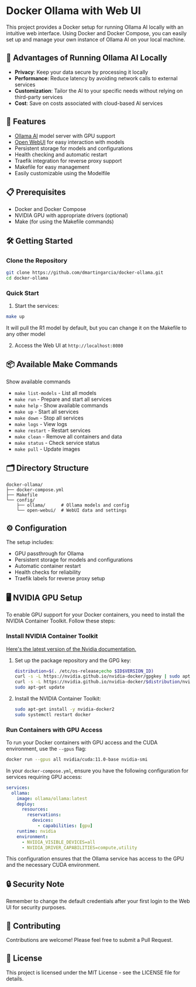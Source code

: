 # Docker Ollama with Web UI

This project provides a Docker setup for running Ollama AI locally with an intuitive web interface. Using Docker and Docker Compose, you can easily set up and manage your own instance of Ollama AI on your local machine.

## 🎯 Advantages of Running Ollama AI Locally

- **Privacy**: Keep your data secure by processing it locally
- **Performance**: Reduce latency by avoiding network calls to external services
- **Customization**: Tailor the AI to your specific needs without relying on third-party services
- **Cost**: Save on costs associated with cloud-based AI services

## 🚀 Features

- [Ollama AI](https://github.com/ollama/ollama) model server with GPU support
- [Open WebUI](https://github.com/open-webui/open-webui) for easy interaction with models
- Persistent storage for models and configurations
- Health checking and automatic restart
- Traefik integration for reverse proxy support
- Makefile for easy management
- Easily customizable using the Modelfile

## 📋 Prerequisites

- Docker and Docker Compose
- NVIDIA GPU with appropriate drivers (optional)
- Make (for using the Makefile commands)

## 🛠️ Getting Started

### Clone the Repository

```bash
git clone https://github.com/dmartingarcia/docker-ollama.git
cd docker-ollama
```

### Quick Start

1. Start the services:
```bash
make up
```

It will pull the R1 model by default, but you can change it on the Makefile to any other model

2. Access the Web UI at `http://localhost:8080`

## 📦 Available Make Commands

Show available commands
- `make list-models` - List all models
- `make run` - Prepare and start all services
- `make help` - Show available commands
- `make up` - Start all services
- `make down` - Stop all services
- `make logs` - View logs
- `make restart` - Restart services
- `make clean` - Remove all containers and data
- `make status` - Check service status
- `make pull` - Update images

## 🗂 Directory Structure

```
docker-ollama/
├── docker-compose.yml
├── Makefile
└── config/
    ├── ollama/      # Ollama models and config
    └── open-webui/  # WebUI data and settings
```

## ⚙️ Configuration

The setup includes:
- GPU passthrough for Ollama
- Persistent storage for models and configurations
- Automatic container restart
- Health checks for reliability
- Traefik labels for reverse proxy setup

## 🖥️ NVIDIA GPU Setup

To enable GPU support for your Docker containers, you need to install the NVIDIA Container Toolkit. Follow these steps:

### Install NVIDIA Container Toolkit

[Here's the latest version of the Nvidia documentation.](https://docs.nvidia.com/datacenter/cloud-native/container-toolkit/latest/sample-workload.html)

1. Set up the package repository and the GPG key:
    ```bash
    distribution=$(. /etc/os-release;echo $ID$VERSION_ID)
    curl -s -L https://nvidia.github.io/nvidia-docker/gpgkey | sudo apt-key add -
    curl -s -L https://nvidia.github.io/nvidia-docker/$distribution/nvidia-docker.list | sudo tee /etc/apt/sources.list.d/nvidia-docker.list
    sudo apt-get update
    ```

2. Install the NVIDIA Container Toolkit:
    ```bash
    sudo apt-get install -y nvidia-docker2
    sudo systemctl restart docker
    ```

### Run Containers with GPU Access

To run your Docker containers with GPU access and the CUDA environment, use the `--gpus` flag:

```bash
docker run --gpus all nvidia/cuda:11.0-base nvidia-smi
```

In your `docker-compose.yml`, ensure you have the following configuration for services requiring GPU access:

```yaml
services:
  ollama:
    image: ollama/ollama:latest
    deploy:
      resources:
        reservations:
          devices:
            - capabilities: [gpu]
    runtime: nvidia
    environment:
      - NVIDIA_VISIBLE_DEVICES=all
      - NVIDIA_DRIVER_CAPABILITIES=compute,utility
```

This configuration ensures that the Ollama service has access to the GPU and the necessary CUDA environment.

## 🔒 Security Note

Remember to change the default credentials after your first login to the Web UI for security purposes.

## 🤝 Contributing

Contributions are welcome! Please feel free to submit a Pull Request.

## 📝 License

This project is licensed under the MIT License - see the LICENSE file for details.